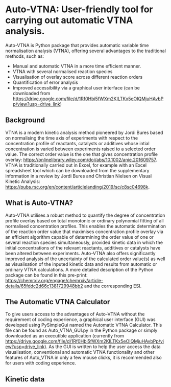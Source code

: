 # Auto-VTNA: User-friendly tool for carrying out automatic VTNA analysis. 
Auto-VTNA is Python package that provides automatic variable time normalisation analysis (VTNA), offering several advantages to the traditional methods, such as:
- Manual and automatic VTNA in a more time efficient manner.
- VTNA with several normalised reaction species
- Visualisation of overlay score across different reaction orders
- Quantification of error analysis
- Improved accessibility via a graphical user interface (can be downloaded from https://drive.google.com/file/d/1Rf0Hbi5fWXm2KILTKx5eOIQMjuHAvbPp/view?usp=drive_link)

## Background
VTNA is a modern kinetic analysis method pioneered by Jordi Bures based on normalising the time axis of experiments with respect to the concentration profile of reactants, catalysts or additives whose intial concentration is varied between experiments raised to a selected order value. The correct order value is the one that gives concentration profile overlay: https://onlinelibrary.wiley.com/doi/abs/10.1002/anie.201609757. VTNA is traditionally carried out in Excel, for example with an Excel spreadsheet tool which can be downloaded from the supplementary information in a review by Jordi Bures and Christian Nielsen on Visual Kinetic Analysis: https://pubs.rsc.org/en/content/articlelanding/2019/sc/c8sc04698k.

## What is Auto-VTNA?
Auto-VTNA utilises a robust method to quantify the degree of concentration profile overlay based on total monotonic or ordinary polynomial fitting of all normalised concentration profiles. This enables the automatic determination of the reaction order value that maximises concentration profile overlay via an efficient algorithm capable of determining the order value of one or several reaction species simultaneously, provided kinetic data in which the initial concentrations of the relevant reactants, additives or catalysts have been altered between experiments. Auto-VTNA also offers significantly improved analysis of the uncertainty of the calculated order value(s) as well as visualisation of the inputed kinetic data and results from automatic or ordinary VTNA calculations. A more detailed description of the Python package can be found in this pre-print: https://chemrxiv.org/engage/chemrxiv/article-details/65fddc2d66c1381729948bb2 and the corresponding ESI. 

## The Automatic VTNA Calculator
To give users access to the advantages of Auto-VTNA without the requirement of coding experience, a graphical user interface (GUI) was developed using PySimpleGui named the Automatic VTNA Calculator. This file can be found as Auto_VTNA_GUI.py in the Python package or simply downloaded as an executible application (currently from https://drive.google.com/file/d/1Rf0Hbi5fWXm2KILTKx5eOIQMjuHAvbPp/view?usp=drive_link). As the GUI is written to help the user access the data visualisation, conventional and automatic VTNA functionality and other features of Auto_VTNA in only a few mouse clicks, it is recommended also for users with coding experience. 

## Kinetic data 

